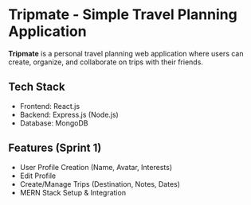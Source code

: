 # Tripmate - Simple Travel Planning Application

**Tripmate** is a personal travel planning web application where users can create, organize, and collaborate on trips with their friends.

## Tech Stack
- Frontend: React.js
- Backend: Express.js (Node.js)
- Database: MongoDB

## Features (Sprint 1)
- User Profile Creation (Name, Avatar, Interests)
- Edit Profile
- Create/Manage Trips (Destination, Notes, Dates)
- MERN Stack Setup & Integration